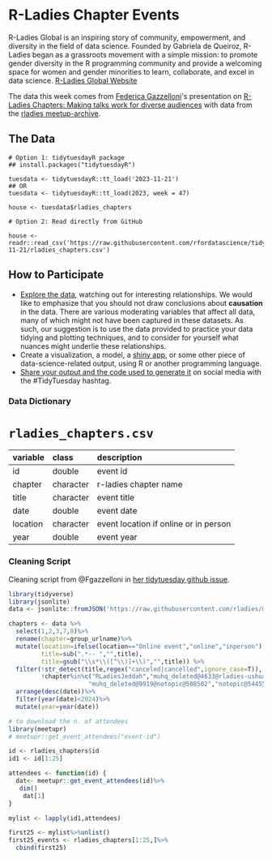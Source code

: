 # R-Ladies Chapter Events

R-Ladies Global is an inspiring story of community, empowerment, and diversity in the field of data science. Founded by Gabriela de Queiroz, R-Ladies began as a grassroots movement with a simple mission: to promote gender diversity in the R programming community and provide a welcoming space for women and gender minorities to learn, collaborate, and excel in data science. [R-Ladies Global Website](https://rladies.org/)

The data this week comes from [Federica Gazzelloni](https://github.com/Fgazzelloni)'s presentation on [R-Ladies Chapters: Making talks work for diverse audiences](https://github.com/Fgazzelloni/RLadies-Chapters-Making-Talks-Work-for-Diverse-Audiences/tree/main) with data from the [rladies meetup-archive](https://github.com/rladies/meetup_archive).


## The Data

```{r}
# Option 1: tidytuesdayR package 
## install.packages("tidytuesdayR")

tuesdata <- tidytuesdayR::tt_load('2023-11-21')
## OR
tuesdata <- tidytuesdayR::tt_load(2023, week = 47)

house <- tuesdata$rladies_chapters

# Option 2: Read directly from GitHub

house <- readr::read_csv('https://raw.githubusercontent.com/rfordatascience/tidytuesday/master/data/2023/2023-11-21/rladies_chapters.csv')
```

## How to Participate

- [Explore the data](https://r4ds.hadley.nz/), watching out for interesting relationships. We would like to emphasize that you should not draw conclusions about **causation** in the data. There are various moderating variables that affect all data, many of which might not have been captured in these datasets. As such, our suggestion is to use the data provided to practice your data tidying and plotting techniques, and to consider for yourself what nuances might underlie these relationships.
- Create a visualization, a model, a [shiny app](https://shiny.posit.co/), or some other piece of data-science-related output, using R or another programming language.
- [Share your output and the code used to generate it](../../../sharing.md) on social media with the #TidyTuesday hashtag.


### Data Dictionary

# `rladies_chapters.csv`

|variable |class     |description |
|:--------|:---------|:-----------|
|id       |double    |event id          |
|chapter  |character |r-ladies chapter name     |
|title    |character |event title       |
|date     |double    |event date        |
|location |character |event location if online or in person    |
|year     |double    |event year        |

### Cleaning Script

Cleaning script from @Fgazzelloni in [her tidytuesday github issue](https://github.com/rfordatascience/tidytuesday/issues/632).

``` r
library(tidyverse)
library(jsonlite)
data <- jsonlite::fromJSON('https://raw.githubusercontent.com/rladies/meetup_archive/main/data/events.json')

chapters <- data %>%
  select(1,2,3,7,8)%>% 
  rename(chapter=group_urlname)%>%
  mutate(location=ifelse(location=="Online event","online","inperson"),
         title=sub(".*-- ","",title),
         title=gsub("\\s*\\([^\\)]+\\)","",title)) %>%
  filter(!str_detect(title,regex("canceled|cancelled",ignore_case=T)),
         !chapter%in%c("RLadiesJeddah","muhq_deleted@4633@rladies-ushuaia",
                      "muhq_deleted@9919@notopic@508502","notopic@544550"))%>%
  arrange(desc(date))%>%
  filter(year(date)<2024)%>%
  mutate(year=year(date))

# to download the n. of attendees
library(meetupr)
# meetupr::get_event_attendees("event-id")

id <- rladies_chapters$id
id1 <- id[1:25]

attendees <- function(id) {
  dat<- meetupr::get_event_attendees(id)%>%
   dim()
    dat[1]
}

mylist <- lapply(id1,attendees)

first25 <- mylist%>%unlist()
first25_events <- rladies_chapters[1:25,]%>%
  cbind(first25)
```

